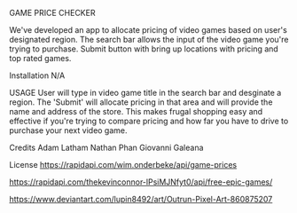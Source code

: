 GAME PRICE CHECKER

We've developed an app to allocate pricing of video games based on user's designated region. 
The search bar allows the input of the video game you're trying to purchase.
Submit button with bring up locations with pricing and top rated games.

Installation
N/A

USAGE
User will type in video game title in the search bar and desginate a region. The 'Submit' will allocate pricing in that area and will provide the name and address of the store. This makes frugal shopping easy and effective if you're trying to compare pricing and how far you have to drive to purchase your next video game.

Credits
Adam Latham
Nathan Phan
Giovanni Galeana

License
https://rapidapi.com/wim.onderbeke/api/game-prices

https://rapidapi.com/thekevinconnor-lPsiMJNfyt0/api/free-epic-games/

https://www.deviantart.com/lupin8492/art/Outrun-Pixel-Art-860875207
